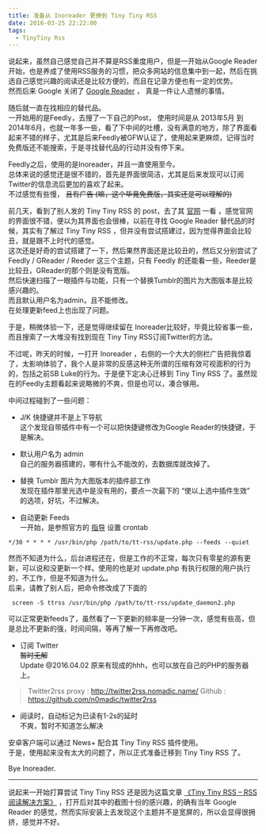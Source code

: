 ```yaml
---
title: 准备从 Inoreader 更换到 Tiny Tiny RSS
date: 2016-03-25 22:22:00
tags:
  - TinyTiny Rss
---
```


说起来，虽然自己感觉自己并不算是RSS重度用户，但是一开始从Google Reader开始，也是养成了使用RSS服务的习惯，把众多网站的信息集中到一起，然后在挑选自己感觉兴趣的阅读还是比较方便的，而且在记录方便也有一定的优势。  
然而后来 Google 关闭了 [Google Reader][1] ， 真是一件让人遗憾的事情。  
<!--more-->
随后就一直在找相应的替代品。  
一开始用的是Feedly，去搜了一下自己的Post， 使用时间是从 2013年5月 到 2014年6月，也就一年多一些，看了下中间的吐槽，没有满意的地方，除了界面看起来不错的样子，尤其是后来Feedly被GFW认证了，使用起来更麻烦，记得当时免费版还不能搜索，于是寻找替代品的行动并没有停下来。  

Feedly之后，使用的是Inoreader，并且一直使用至今。  
总体来说的感觉还是很不错的，首先是界面很简洁，尤其是后来发现可以订阅Twitter的信息流后更加的喜欢了起来。  
不过感觉有些慢， <s>且有广告 (嘛，这个毕竟免费版，其实还是可以理解的)</s>

前几天，看到了别人发的 Tiny Tiny RSS 的 post，去了其 [官网][2] 一看 ，感觉官网的界面很不错，便以为其界面也会很棒，以前在寻找 Google Reader 替代品的时候，其实有了解过 Tiny Tiny RSS ，但并没有尝试搭建过，因为觉得界面会比较丑，就是跟不上时代的感觉。  
这次还是好奇的尝试搭建了一下，然后果然界面还是比较丑的，然后又分别尝试了 Feedly / GReader / Reeder 这三个主题，只有 Feedly 的还能看一些，Reeder是比较丑，GReader的那个则是没有宽版。  
然后快速扫描了一眼插件与功能，只有一个替换Tumblr的图片为大图版本是比较感兴趣的。  
而且默认用户名为admin，且不能修改。  
在处理更新feed上也出现了问题。  

于是，稍微体验一下，还是觉得继续留在 Inoreader比较好，毕竟比较省事一些，而且搜索了一大堆没有找到现在 Tiny Tiny RSS订阅Twitter的方法。  

不过呢，昨天的时候，一打开 Inoreader ，右侧的一个大大的侧栏广告把我惊着了，太影响体验了，我个人是非常的反感这种无所谓的压缩有效可视面积的行为的，包括之前SB Luke的行为。于是便下定决心迁移到 Tiny Tiny RSS 了。虽然现在的Feedly主题看起来说略微的不爽，但是也可以，凑合够用。  

中间过程碰到了一些问题：  
* J/K 快捷键并不是上下导航  
这个发现自带插件中有一个可以把快捷键修改为Google Reader的快捷键，于是解决。  

* 默认用户名为 admin   
自己的服务器搭建的，哪有什么不能改的，去数据库就改掉了。  

* 替换 Tumblr 图片为大图版本的插件部工作  
发现在插件那里光选中是没有用的，要点一次最下的 “使以上选中插件生效” 的选项，好坑，不过解决。  

* 自动更新 Feeds  
一开始，是参照官方的 [指导][3] 设置 crontab   
```
*/30 * * * * /usr/bin/php /path/to/tt-rss/update.php --feeds --quiet
```
然而不知道为什么，后台进程还在，但是工作的不正常，每次只有零星的源有更新，可以说和没更新一个样。使用的也是对 update.php 有执行权限的用户执行的，不工作，但是不知道为什么。  
后来，请教了别人后，把命令修改成了下面的  
```
 screen -S ttrss /usr/bin/php /path/to/tt-rss/update_daemon2.php
```
可以正常更新feeds了，虽然看了一下更新的频率是一分钟一次，感觉有些高，但是总比不更新的强，时间间隔，等再了解一下再修改吧。  

* 订阅 Twitter   
<s>暂时无解</s>  
Update @2016.04.02 原来有现成的hhh，也可以放在自己的PHP的服务器上。
> Twitter2rss proxy : <http://twitter2rss.nomadic.name/>
> Github : <https://github.com/n0madic/twitter2rss>


* 阅读时，自动标记为已读有1-2s的延时  
不爽，暂时不知道怎么解决

安卓客户端可以通过 News+ 配合其 Tiny Tiny RSS 插件使用。  
于是，使用起来没有太大的问题了，所以正式准备迁移到 Tiny Tiny RSS 了。  

Bye Inoreader.  

---

说起来一开始打算尝试 Tiny Tiny RSS 还是因为这篇文章 [《Tiny Tiny RSS – RSS 阅读解决方案》][4]  ，打开后对其中的截图十份的感兴趣，的确有当年 Google Reader 的感觉，然而实际安装上去发现这个主题并不是宽屏的，所以会显得很拥挤，感觉并不好。  


  [1]: https://www.google.com/reader/about/
  [2]: https://tt-rss.org/gitlab/fox/tt-rss/wikis/home
  [3]: https://tt-rss.org/gitlab/fox/tt-rss/wikis/UpdatingFeeds
  [4]: http://www.appinn.com/tiny-tiny-rss/
